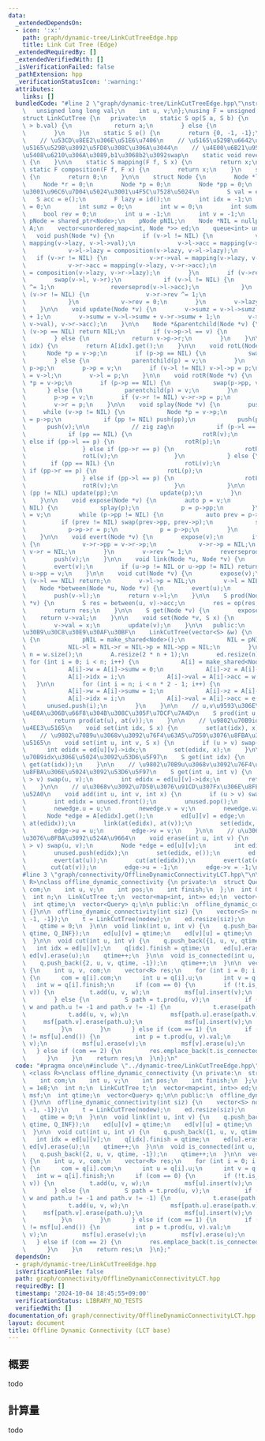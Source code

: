 ```yaml
---
data:
  _extendedDependsOn:
  - icon: ':x:'
    path: graph/dynamic-tree/LinkCutTreeEdge.hpp
    title: Link Cut Tree (Edge)
  _extendedRequiredBy: []
  _extendedVerifiedWith: []
  _isVerificationFailed: false
  _pathExtension: hpp
  _verificationStatusIcon: ':warning:'
  attributes:
    links: []
  bundledCode: "#line 2 \"graph/dynamic-tree/LinkCutTreeEdge.hpp\"\nstruct S {\n \
    \   unsigned long long val;\n    int u, v;\n};\nusing F = unsigned long long;\n\
    struct LinkCutTree {\n   private:\n    static S op(S a, S b) {\n        if (a.val\
    \ > b.val) {\n            return a;\n        } else {\n            return b;\n\
    \        }\n    }\n    static S e() {\n        return {0, -1, -1};\n    }\n\n\
    \    // \u53CD\u8EE2\u306E\u51E6\u7406\n    // \u5165\u529B\u6642\u306Bb2\u306E\
    \u5165\u529B\u3092\u5FD8\u308C\u306A\u3044\n    // \u4E00\u6B21\u95A2\u6570\u306E\
    \u5408\u6210\u306A\u3089,b1\u3068b2\u3092swap\n    static void reverseprod(S &x)\
    \ {\n    }\n\n    static S mapping(F f, S x) {\n        return x;\n    }\n   \
    \ static F composition(F f, F x) {\n        return x;\n    }\n    static F id()\
    \ {\n        return 0;\n    }\n\n    struct Node {\n        Node *l = 0;\n   \
    \     Node *r = 0;\n        Node *p = 0;\n        Node *pp = 0;\n        // \u5024\
    \u3001\u96C6\u7D04\u5024\u3001\u4F5C\u7528\u5024\n        S val = e();\n     \
    \   S acc = e();\n        F lazy = id();\n        int idx = -1;\n        int z\
    \ = 0;\n        int sumz = 0;\n        int w = 0;\n        int sumw = 0;\n   \
    \     bool rev = 0;\n        int u = -1;\n        int v = -1;\n    };\n\n    using\
    \ pNode = shared_ptr<Node>;\n    pNode pNIL;\n    Node *NIL = nullptr;\n    vector<pNode>\
    \ A;\n    vector<unordered_map<int, Node *>> ed;\n    queue<int> unused;\n\n \
    \   void push(Node *v) {\n        if (v->l != NIL) {\n            v->l->val =\
    \ mapping(v->lazy, v->l->val);\n            v->l->acc = mapping(v->lazy, v->l->acc);\n\
    \            v->l->lazy = composition(v->lazy, v->l->lazy);\n        }\n     \
    \   if (v->r != NIL) {\n            v->r->val = mapping(v->lazy, v->r->val);\n\
    \            v->r->acc = mapping(v->lazy, v->r->acc);\n            v->r->lazy\
    \ = composition(v->lazy, v->r->lazy);\n        }\n        if (v->rev) {\n    \
    \        swap(v->l, v->r);\n            if (v->l != NIL) {\n                v->l->rev\
    \ ^= 1;\n                reverseprod(v->l->acc);\n            }\n            if\
    \ (v->r != NIL) {\n                v->r->rev ^= 1;\n                reverseprod(v->r->acc);\n\
    \            }\n            v->rev = 0;\n        }\n        v->lazy = id();\n\
    \    }\n\n    void update(Node *v) {\n        v->sumz = v->l->sumz + v->r->sumz\
    \ + 1;\n        v->sumw = v->l->sumw + v->r->sumw + 1;\n        v->acc = op(op(v->l->acc,\
    \ v->val), v->r->acc);\n    }\n\n    Node *&parentchild(Node *v) {\n        if\
    \ (v->p == NIL) return NIL;\n        if (v->p->l == v) {\n            return v->p->l;\n\
    \        } else {\n            return v->p->r;\n        }\n    }\n\n    Node *at(int\
    \ idx) {\n        return A[idx].get();\n    }\n\n    void rotL(Node *v) {\n  \
    \      Node *p = v->p;\n        if (p->p == NIL) {\n            swap(p->pp, v->pp);\n\
    \        } else {\n            parentchild(p) = v;\n        }\n        v->p =\
    \ p->p;\n        p->p = v;\n        if (v->l != NIL) v->l->p = p;\n        p->r\
    \ = v->l;\n        v->l = p;\n    }\n\n    void rotR(Node *v) {\n        Node\
    \ *p = v->p;\n        if (p->p == NIL) {\n            swap(p->pp, v->pp);\n  \
    \      } else {\n            parentchild(p) = v;\n        }\n        v->p = p->p;\n\
    \        p->p = v;\n        if (v->r != NIL) v->r->p = p;\n        p->l = v->r;\n\
    \        v->r = p;\n    }\n\n    void splay(Node *v) {\n        push(v);\n   \
    \     while (v->p != NIL) {\n            Node *p = v->p;\n            Node *pp\
    \ = p->p;\n            if (pp != NIL) push(pp);\n            push(p);\n      \
    \      push(v);\n\n            // zig zag\n            if (p->l == v) {\n    \
    \            if (pp == NIL) {\n                    rotR(v);\n                }\
    \ else if (pp->l == p) {\n                    rotR(p);\n                    rotR(v);\n\
    \                } else if (pp->r == p) {\n                    rotR(v);\n    \
    \                rotL(v);\n                }\n            } else {\n         \
    \       if (pp == NIL) {\n                    rotL(v);\n                } else\
    \ if (pp->r == p) {\n                    rotL(p);\n                    rotL(v);\n\
    \                } else if (pp->l == p) {\n                    rotL(v);\n    \
    \                rotR(v);\n                }\n            }\n\n            if\
    \ (pp != NIL) update(pp);\n            update(p);\n        }\n        update(v);\n\
    \    }\n\n    void expose(Node *v) {\n        auto p = v;\n        while (p !=\
    \ NIL) {\n            splay(p);\n            p = p->pp;\n        }\n        p\
    \ = v;\n        while (p->pp != NIL) {\n            auto prev = p->pp->r;\n  \
    \          if (prev != NIL) swap(prev->pp, prev->p);\n            swap(p->p, p->pp);\n\
    \            p->p->r = p;\n            p = p->p;\n        }\n        splay(v);\n\
    \    }\n\n    void evert(Node *v) {\n        expose(v);\n        if (v->r != NIL)\
    \ {\n            v->r->pp = v->r->p;\n            v->r->p = NIL;\n           \
    \ v->r = NIL;\n        }\n        v->rev ^= 1;\n        reverseprod(v->acc);\n\
    \        push(v);\n    }\n\n    void link(Node *u, Node *v) {\n        evert(u);\n\
    \        evert(v);\n        if (u->p != NIL or u->pp != NIL) return;\n       \
    \ u->pp = v;\n    }\n\n    void cut(Node *v) {\n        expose(v);\n        if\
    \ (v->l == NIL) return;\n        v->l->p = NIL;\n        v->l = NIL;\n    }\n\n\
    \    Node *between(Node *u, Node *v) {\n        evert(u);\n        expose(v);\n\
    \        push(v->l);\n        return v->l;\n    }\n\n    S prod(Node *u, Node\
    \ *v) {\n        S res = between(u, v)->acc;\n        res = op(res, v->val);\n\
    \        return res;\n    }\n\n    S get(Node *v) {\n        expose(v);\n    \
    \    return v->val;\n    }\n\n    void set(Node *v, S x) {\n        expose(v);\n\
    \        v->val = x;\n        update(v);\n    }\n\n   public:\n    // \u30B3\u30F3\
    \u30B9\u30C8\u30E9\u30AF\u30BF\n    LinkCutTree(vector<S> &w) {\n        if (!pNIL)\
    \ {\n            pNIL = make_shared<Node>();\n            NIL = pNIL.get();\n\
    \            NIL->l = NIL->r = NIL->p = NIL->pp = NIL;\n        }\n        int\
    \ n = w.size();\n        A.resize(2 * n + 1);\n        ed.resize(n);\n       \
    \ for (int i = 0; i < n; i++) {\n            A[i] = make_shared<Node>(*NIL);\n\
    \            A[i]->w = A[i]->sumw = 0;\n            A[i]->z = A[i]->sumz = 1;\n\
    \            A[i]->idx = i;\n            A[i]->val = A[i]->acc = w[i];\n     \
    \   }\n\n        for (int i = n; i < n * 2 - 1; i++) {\n            A[i] = make_shared<Node>(*NIL);\n\
    \            A[i]->w = A[i]->sumw = 1;\n            A[i]->z = A[i]->sumz = 0;\n\
    \            A[i]->idx = i;\n            A[i]->val = A[i]->acc = e();\n      \
    \      unused.push(i);\n        }\n    }\n\n    // u,v\u9593\u306E\u30D1\u30B9\
    \u4E0A\u306B\u66F8\u304B\u308C\u305F\u7DCF\u7A4D\n    S prod(int u, int v) {\n\
    \        return prod(at(u), at(v));\n    }\n\n    // \u9802\u70B9idx\u306Bx\u3092\
    \u4EE3\u5165\n    void set(int idx, S x) {\n        set(at(idx), x);\n    }\n\n\
    \    // \u9802\u70B9u\u3068v\u3092\u76F4\u63A5\u7D50\u3076\u8FBA\u306Bx\u3092\u4EE3\
    \u5165\n    void set(int u, int v, S x) {\n        if (u > v) swap(u, v);\n  \
    \      int edidx = ed[u][v]->idx;\n        set(edidx, x);\n    }\n\n    // \u9802\
    \u70B9idx\u306E\u5024\u3092\u53D6\u5F97\n    S get(int idx) {\n        return\
    \ get(at(idx));\n    }\n\n    // \u9802\u70B9u\u3068v\u3092\u76F4\u63A5\u7D50\u3076\
    \u8FBA\u306E\u5024\u3092\u53D6\u5F97\n    S get(int u, int v) {\n        if (u\
    \ > v) swap(u, v);\n        int edidx = ed[u][v]->idx;\n        return get(edidx);\n\
    \    }\n\n    // u\u3068v\u3092\u7D50\u3076\u91CD\u307Fx\u306E\u8FBA\u3092\u8FFD\
    \u52A0\n    void add(int u, int v, int x) {\n        if (u > v) swap(u, v);\n\
    \        int edidx = unused.front();\n        unused.pop();\n        S newedge;\n\
    \        newedge.u = u;\n        newedge.v = v;\n        newedge.val = x;\n  \
    \      Node *edge = A[edidx].get();\n        ed[u][v] = edge;\n        link(at(u),\
    \ at(edidx));\n        link(at(edidx), at(v));\n        set(edidx, newedge);\n\
    \        edge->u = u;\n        edge->v = v;\n    }\n\n    // u\u3068v\u3092\u7D50\
    \u3076\u8FBA\u3092\u524A\u9664\n    void erase(int u, int v) {\n        if (u\
    \ > v) swap(u, v);\n        Node *edge = ed[u][v];\n        int edidx = edge->idx;\n\
    \        unused.push(edidx);\n        set(edidx, e());\n        ed[u].erase(v);\n\
    \        evert(at(u));\n        cut(at(edidx));\n        evert(at(edidx));\n \
    \       cut(at(v));\n        edge->u = -1;\n        edge->v = -1;\n    }\n};\n\
    #line 3 \"graph/connectivity/OfflineDynamicConnectivityLCT.hpp\"\n\ntemplate <class\
    \ R>\nclass offline_dynamic_connectivity {\n private:\n  struct Query {\n    int\
    \ com;\n    int u, v;\n    int pos;\n    int finish;\n  };\n  int Q_INF = 1e8;\n\
    \  int n;\n  LinkCutTree t;\n  vector<map<int, int>> ed;\n  vector<set<int>> msf;\n\
    \  int qtime;\n  vector<Query> q;\n\n public:\n  offline_dynamic_connectivity()\
    \ {}\n\n  offline_dynamic_connectivity(int siz) {\n    vector<S> nodew(siz, {int(1e8),\
    \ -1, -1});\n    t = LinkCutTree(nodew);\n    ed.resize(siz);\n    msf.resize(siz);\n\
    \    qtime = 0;\n  }\n\n  void link(int u, int v) {\n    q.push_back({0, u, v,\
    \ qtime, Q_INF});\n    ed[u][v] = qtime;\n    ed[v][u] = qtime;\n    qtime++;\n\
    \  }\n\n  void cut(int u, int v) {\n    q.push_back({1, u, v, qtime, -1});\n \
    \   int idx = ed[u][v];\n    q[idx].finish = qtime;\n    ed[u].erase(v);\n   \
    \ ed[v].erase(u);\n    qtime++;\n  }\n\n  void is_connected(int u, int v) {\n\
    \    q.push_back({2, u, v, qtime, -1});\n    qtime++;\n  }\n\n  vector<R> build()\
    \ {\n    int u, v, com;\n    vector<R> res;\n    for (int i = 0; i < qtime; i++)\
    \ {\n      com = q[i].com;\n      int u = q[i].u;\n      int v = q[i].v;\n   \
    \   int w = q[i].finish;\n      if (com == 0) {\n        if (!t.is_connected(u,\
    \ v)) {\n          t.add(u, v, w);\n          msf[u].insert(v);\n          msf[v].insert(u);\n\
    \        } else {\n          S path = t.prod(u, v);\n          if (path.val <\
    \ w and path.u != -1 and path.v != -1) {\n            t.erase(path.u, path.v);\n\
    \            t.add(u, v, w);\n            msf[path.u].erase(path.v);\n       \
    \     msf[path.v].erase(path.u);\n            msf[u].insert(v);\n            msf[v].insert(u);\n\
    \          }\n        }\n      } else if (com == 1) {\n        if (msf[u].find(v)\
    \ != msf[u].end()) {\n          int p = t.prod(u, v).val;\n          t.erase(u,\
    \ v);\n          msf[u].erase(v);\n          msf[v].erase(u);\n        }\n   \
    \   } else if (com == 2) {\n        res.emplace_back(t.is_connected(u, v));\n\
    \      }\n    }\n    return res;\n  }\n};\n"
  code: "#pragma once\n#include \"../dynamic-tree/LinkCutTreeEdge.hpp\"\n\ntemplate\
    \ <class R>\nclass offline_dynamic_connectivity {\n private:\n  struct Query {\n\
    \    int com;\n    int u, v;\n    int pos;\n    int finish;\n  };\n  int Q_INF\
    \ = 1e8;\n  int n;\n  LinkCutTree t;\n  vector<map<int, int>> ed;\n  vector<set<int>>\
    \ msf;\n  int qtime;\n  vector<Query> q;\n\n public:\n  offline_dynamic_connectivity()\
    \ {}\n\n  offline_dynamic_connectivity(int siz) {\n    vector<S> nodew(siz, {int(1e8),\
    \ -1, -1});\n    t = LinkCutTree(nodew);\n    ed.resize(siz);\n    msf.resize(siz);\n\
    \    qtime = 0;\n  }\n\n  void link(int u, int v) {\n    q.push_back({0, u, v,\
    \ qtime, Q_INF});\n    ed[u][v] = qtime;\n    ed[v][u] = qtime;\n    qtime++;\n\
    \  }\n\n  void cut(int u, int v) {\n    q.push_back({1, u, v, qtime, -1});\n \
    \   int idx = ed[u][v];\n    q[idx].finish = qtime;\n    ed[u].erase(v);\n   \
    \ ed[v].erase(u);\n    qtime++;\n  }\n\n  void is_connected(int u, int v) {\n\
    \    q.push_back({2, u, v, qtime, -1});\n    qtime++;\n  }\n\n  vector<R> build()\
    \ {\n    int u, v, com;\n    vector<R> res;\n    for (int i = 0; i < qtime; i++)\
    \ {\n      com = q[i].com;\n      int u = q[i].u;\n      int v = q[i].v;\n   \
    \   int w = q[i].finish;\n      if (com == 0) {\n        if (!t.is_connected(u,\
    \ v)) {\n          t.add(u, v, w);\n          msf[u].insert(v);\n          msf[v].insert(u);\n\
    \        } else {\n          S path = t.prod(u, v);\n          if (path.val <\
    \ w and path.u != -1 and path.v != -1) {\n            t.erase(path.u, path.v);\n\
    \            t.add(u, v, w);\n            msf[path.u].erase(path.v);\n       \
    \     msf[path.v].erase(path.u);\n            msf[u].insert(v);\n            msf[v].insert(u);\n\
    \          }\n        }\n      } else if (com == 1) {\n        if (msf[u].find(v)\
    \ != msf[u].end()) {\n          int p = t.prod(u, v).val;\n          t.erase(u,\
    \ v);\n          msf[u].erase(v);\n          msf[v].erase(u);\n        }\n   \
    \   } else if (com == 2) {\n        res.emplace_back(t.is_connected(u, v));\n\
    \      }\n    }\n    return res;\n  }\n};"
  dependsOn:
  - graph/dynamic-tree/LinkCutTreeEdge.hpp
  isVerificationFile: false
  path: graph/connectivity/OfflineDynamicConnectivityLCT.hpp
  requiredBy: []
  timestamp: '2024-10-04 18:45:55+09:00'
  verificationStatus: LIBRARY_NO_TESTS
  verifiedWith: []
documentation_of: graph/connectivity/OfflineDynamicConnectivityLCT.hpp
layout: document
title: Offline Dynamic Connectivity (LCT base)
---
```


## 概要

todo

## 計算量
todo
